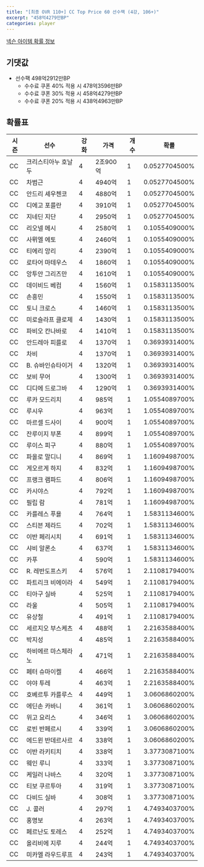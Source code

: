 ```yaml
---
title: "[최종 OVR 110+] CC Top Price 60 선수팩 (4강, 106+)"
excerpt: "458억4279만BP"
categories: player
---
```

[넥슨 아이템 확률 정보](http://iteminfo.nexon.com/probability/fo4?sn=7341)

## 기댓값
- 선수팩 498억2912만BP
  - 수수료 쿠폰 40% 적용 시 478억3596만BP
  - 수수료 쿠폰 30% 적용 시 458억4279만BP
  - 수수료 쿠폰 20% 적용 시 438억4963만BP


## 확률표

|시즌|선수|강화|가격|개수|확률|
|---|---|---|---|---|---|
|CC|크리스티아누 호날두|4|2조900억|1|0.0527704500%|
|CC|차범근|4|4940억|1|0.0527704500%|
|CC|안드리 셰우첸코|4|4880억|1|0.0527704500%|
|CC|디에고 포를란|4|3910억|1|0.0527704500%|
|CC|지네딘 지단|4|2950억|1|0.0527704500%|
|CC|리오넬 메시|4|2580억|1|0.1055409000%|
|CC|사뮈엘 에토|4|2460억|1|0.1055409000%|
|CC|티에리 앙리|4|2390억|1|0.1055409000%|
|CC|로타어 마테우스|4|1860억|1|0.1055409000%|
|CC|앙투안 그리즈만|4|1610억|1|0.1055409000%|
|CC|데이비드 베컴|4|1560억|1|0.1583113500%|
|CC|손흥민|4|1550억|1|0.1583113500%|
|CC|토니 크로스|4|1460억|1|0.1583113500%|
|CC|미로슬라프 클로제|4|1430억|1|0.1583113500%|
|CC|파비오 칸나바로|4|1410억|1|0.1583113500%|
|CC|안드레아 피를로|4|1370억|1|0.3693931400%|
|CC|차비|4|1370억|1|0.3693931400%|
|CC|B. 슈바인슈타이거|4|1320억|1|0.3693931400%|
|CC|보비 무어|4|1300억|1|0.3693931400%|
|CC|디디에 드로그바|4|1290억|1|0.3693931400%|
|CC|루카 모드리치|4|985억|1|1.0554089700%|
|CC|루시우|4|963억|1|1.0554089700%|
|CC|마르셀 드사이|4|900억|1|1.0554089700%|
|CC|잔루이지 부폰|4|899억|1|1.0554089700%|
|CC|루이스 피구|4|880억|1|1.0554089700%|
|CC|파올로 말디니|4|869억|1|1.1609498700%|
|CC|게오르게 하지|4|832억|1|1.1609498700%|
|CC|프랭크 램파드|4|806억|1|1.1609498700%|
|CC|카시야스|4|792억|1|1.1609498700%|
|CC|필립 람|4|781억|1|1.1609498700%|
|CC|카를레스 푸욜|4|764억|1|1.5831134600%|
|CC|스티븐 제라드|4|702억|1|1.5831134600%|
|CC|이반 페리시치|4|691억|1|1.5831134600%|
|CC|샤비 알론소|4|637억|1|1.5831134600%|
|CC|카푸|4|590억|1|1.5831134600%|
|CC|R. 레반도프스키|4|576억|1|2.1108179400%|
|CC|파트리크 비에이라|4|549억|1|2.1108179400%|
|CC|티아구 실바|4|525억|1|2.1108179400%|
|CC|라울|4|505억|1|2.1108179400%|
|CC|유상철|4|491억|1|2.1108179400%|
|CC|세르지오 부스케츠|4|488억|1|2.2163588400%|
|CC|박지성|4|485억|1|2.2163588400%|
|CC|하비에르 마스체라노|4|471억|1|2.2163588400%|
|CC|페터 슈마이켈|4|466억|1|2.2163588400%|
|CC|야야 투레|4|463억|1|2.2163588400%|
|CC|호베르투 카를루스|4|449억|1|3.0606860200%|
|CC|에딘손 카바니|4|361억|1|3.0606860200%|
|CC|위고 요리스|4|346억|1|3.0606860200%|
|CC|로빈 반페르시|4|339억|1|3.0606860200%|
|CC|에드윈 반데르사르|4|338억|1|3.0606860200%|
|CC|이반 라키티치|4|338억|1|3.3773087100%|
|CC|웨인 루니|4|333억|1|3.3773087100%|
|CC|케일러 나바스|4|320억|1|3.3773087100%|
|CC|티보 쿠르투아|4|319억|1|3.3773087100%|
|CC|다비드 실바|4|308억|1|3.3773087100%|
|CC|J. 콜러|4|297억|1|4.7493403700%|
|CC|홍명보|4|263억|1|4.7493403700%|
|CC|페르난도 토레스|4|252억|1|4.7493403700%|
|CC|올리비에 지루|4|244억|1|4.7493403700%|
|CC|미카엘 라우드루프|4|243억|1|4.7493403700%|
